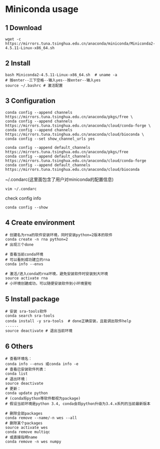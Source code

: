 # Miniconda usage

## 1 Download

```
wget -c https://mirrors.tuna.tsinghua.edu.cn/anaconda/miniconda/Miniconda2-4.5.11-Linux-x86_64.sh
```

## 2 Install

```
bash Miniconda2-4.5.11-Linux-x86_64.sh  # uname -a
# 按enter--三下空格--输入yes--按enter--输入yes
source ~/.bashrc # 激活配置
```

## 3 Configuration

```
conda config --append channels https://mirrors.tuna.tsinghua.edu.cn/anaconda/pkgs/free \
conda config --append channels https://mirrors.tuna.tsinghua.edu.cn/anaconda/cloud/conda-forge \
conda config --append channels https://mirrors.tuna.tsinghua.edu.cn/anaconda/cloud/bioconda \
conda config --set show_channel_urls yes

conda config --append default_channels https://mirrors.tuna.tsinghua.edu.cn/anaconda/pkgs/free
conda config --append default_channels https://mirrors.tuna.tsinghua.edu.cn/anaconda/cloud/conda-forge
conda config --append default_channels https://mirrors.tuna.tsinghua.edu.cn/anaconda/cloud/bioconda
```

\~/.condarc(这里面包含了用户对miniconda的配置信息)

```
vim ~/.condarc
```

check config info

```
conda config --show
```

## 4 Create environment

```
# 创建名为rna的软件安装环境，同时安装python=2版本的软件
conda create -n rna python=2
# 出现三个done
```

```
# 查看当前conda环境
# 可以看到成功建立的rna
conda info --envs
```

```
# 激活/进入conda的rna环境，避免安装软件时安装到大环境
source activate rna
# 小环境创建成功，可以随便安装软件到小环境里啦
```

## 5 Install package

```
# 安装 sra-tools软件
conda search sra-tools  
conda install -y sra-tools  # done正确安装，且能调出软件help
......
source deactivate # 退出当前环境
```

## 6 Others

```
# 查看环境名：
conda info --envs 或conda info -e
# 查看已安装软件列表：
conda list
# 退出环境：
source deactivate
# 更新：
conda update python 
# (conda将python等软件都视为package)
# 假设当前环境是python 3.4, conda会将python升级为3.4.x系列的当前最新版本

# 删除全部packages
conda remove --name/-n wes --all
# 删除某个packages
source activate wes
conda remove multiqc
# 或直接指明name
conda remove -n wes numpy
```

